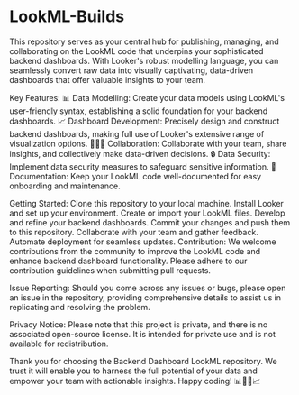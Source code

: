 # LookML-Builds

This repository serves as your central hub for publishing, managing, and collaborating on the LookML code that underpins your sophisticated backend dashboards. With Looker's robust modelling language, you can seamlessly convert raw data into visually captivating, data-driven dashboards that offer valuable insights to your team.

Key Features:
📊 Data Modelling: Create your data models using LookML's user-friendly syntax, establishing a solid foundation for your backend dashboards.
📈 Dashboard Development: Precisely design and construct backend dashboards, making full use of Looker's extensive range of visualization options.
🧑‍🤝‍🧑 Collaboration: Collaborate with your team, share insights, and collectively make data-driven decisions.
🔒 Data Security: Implement data security measures to safeguard sensitive information.
📄 Documentation: Keep your LookML code well-documented for easy onboarding and maintenance.

Getting Started:
Clone this repository to your local machine.
Install Looker and set up your environment.
Create or import your LookML files.
Develop and refine your backend dashboards.
Commit your changes and push them to this repository.
Collaborate with your team and gather feedback.
Automate deployment for seamless updates.
Contribution:
We welcome contributions from the community to improve the LookML code and enhance backend dashboard functionality. Please adhere to our contribution guidelines when submitting pull requests.

Issue Reporting:
Should you come across any issues or bugs, please open an issue in the repository, providing comprehensive details to assist us in replicating and resolving the problem.

Privacy Notice:
Please note that this project is private, and there is no associated open-source license. It is intended for private use and is not available for redistribution.

Thank you for choosing the Backend Dashboard LookML repository. We trust it will enable you to harness the full potential of your data and empower your team with actionable insights. Happy coding! 📊👨‍💻📈
